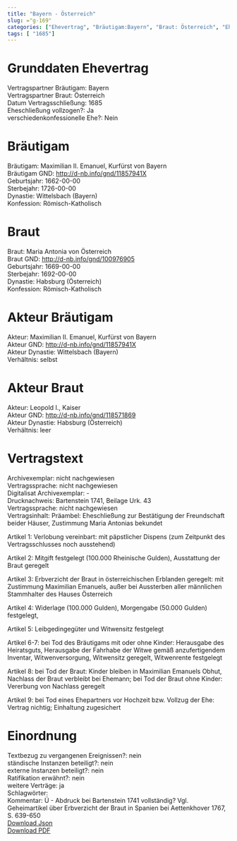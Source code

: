 ```yaml
---
title: "Bayern - Österreich"
slug: ="g-169"
categories: ["Ehevertrag", "Bräutigam:Bayern", "Braut: Österreich", "Eheschließung vollzogen?:Ja", "verschiedenkonfessionelle Ehe?:Nein", "Dynastie Bräutigam:Wittelsbach (Bayern)", "Akteur Bräutigam:Maximilian II. Emanuel, Kurfürst von Bayern", "Akteur Braut:Leopold I., Kaiser", "Textbezug?:nein", "Ständisch?:nein", "Ratifikation?:nein", "Sonstiges?:ja", "Bräutigam:Bayern", "Braut: Österreich"]
tags: [ "1685"]
---
```

<!--more-->

# Grunddaten Ehevertrag

Vertragspartner Bräutigam: Bayern<br>
Vertragspartner Braut: Österreich<br>
Datum Vertragsschließung: 1685<br>
Eheschließung vollzogen?: Ja<br>
verschiedenkonfessionelle Ehe?: Nein<br>
# Bräutigam

Bräutigam: Maximilian II. Emanuel, Kurfürst von Bayern<br>
Bräutigam GND: http://d-nb.info/gnd/11857941X<br>
Geburtsjahr: 1662-00-00<br>
Sterbejahr: 1726-00-00<br>
Dynastie: Wittelsbach (Bayern)<br>
Konfession: Römisch-Katholisch<br>
# Braut

Braut: Maria Antonia von Österreich<br>
Braut GND: http://d-nb.info/gnd/100976905<br>
Geburtsjahr: 1669-00-00<br>
Sterbejahr: 1692-00-00<br>
Dynastie: Habsburg (Österreich)<br>
Konfession: Römisch-Katholisch<br>
# Akteur Bräutigam

Akteur: Maximilian II. Emanuel, Kurfürst von Bayern<br>
Akteur GND: http://d-nb.info/gnd/11857941X<br>
Akteur Dynastie: Wittelsbach (Bayern)<br>
Verhältnis: selbst<br>
# Akteur Braut

Akteur: Leopold I., Kaiser<br>
Akteur GND: http://d-nb.info/gnd/118571869<br>
Akteur Dynastie: Habsburg (Österreich)<br>
Verhältnis: leer<br>
# Vertragstext

Archivexemplar: nicht nachgewiesen<br>
Vertragssprache: nicht nachgewiesen<br>
Digitalisat Archivexemplar: -<br>
Drucknachweis: Bartenstein 1741, Beilage Urk. 43<br>
Vertragssprache: nicht nachgewiesen<br>
Vertragsinhalt: Präambel: Eheschließung zur Bestätigung der Freundschaft beider Häuser, Zustimmung Maria Antonias bekundet

Artikel 1: Verlobung vereinbart: mit päpstlicher Dispens (zum Zeitpunkt des Vertragsschlusses noch ausstehend)

Artikel 2: Mitgift festgelegt (100.000 Rheinische Gulden), Ausstattung der Braut geregelt 

Artikel 3: Erbverzicht der Braut in österreichischen Erblanden geregelt: mit Zustimmung Maximilian Emanuels, außer bei Aussterben aller männlichen Stammhalter des Hauses Österreich

Artikel 4: Widerlage (100.000 Gulden), Morgengabe (50.000 Gulden) festgelegt, 

Artikel 5: Leibgedingegüter und Witwensitz festgelegt

Artikel 6-7: bei Tod des Bräutigams mit oder ohne Kinder: Herausgabe des Heiratsguts, Herausgabe der Fahrhabe der Witwe gemäß anzufertigendem Inventar, Witwenversorgung, Witwensitz geregelt, Witwenrente festgelegt

Artikel 8: bei Tod der Braut: Kinder bleiben in Maximilian Emanuels Obhut, Nachlass der Braut verbleibt bei Ehemann; bei Tod der Braut ohne Kinder: Vererbung von Nachlass geregelt

Artikel 9: bei Tod eines Ehepartners vor Hochzeit bzw. Vollzug der Ehe: Vertrag nichtig; Einhaltung zugesichert
<br>
# Einordnung

Textbezug zu vergangenen Ereignissen?: nein<br>
ständische Instanzen beteiligt?: nein<br>
externe Instanzen beteiligt?: nein<br>
Ratifikation erwähnt?: nein<br>
weitere Verträge: ja<br>
Schlagwörter: <br>
Kommentar: Ü - Abdruck bei Bartenstein 1741 vollständig? Vgl. Geheimartikel über Erbverzicht der Braut in Spanien bei Aettenkhover 1767, S. 639-650<br>
[Download Json](/vertraege/vertrag-169.json)<br>
[Download PDF](/vertraege/v46.pdf)